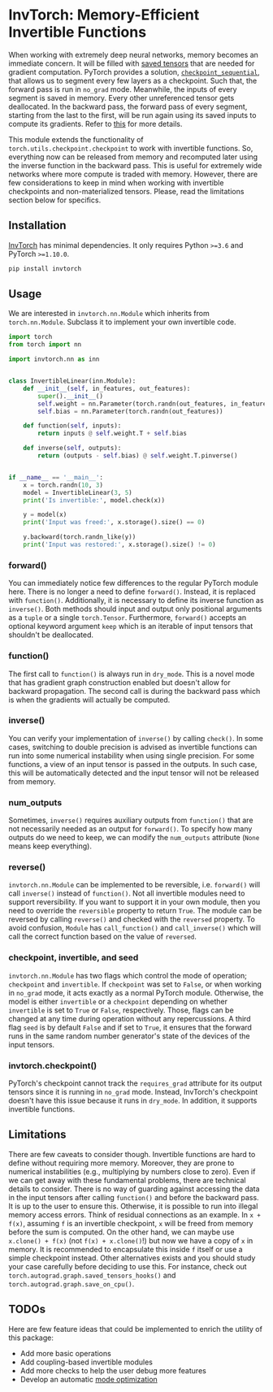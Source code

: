 # InvTorch: Memory-Efficient Invertible Functions

When working with extremely deep neural networks, memory becomes an immediate concern. It will be filled with [saved tensors](https://pytorch.org/docs/1.10.0/notes/autograd.html#:~:text=Saved%20tensors) that are needed for gradient computation. PyTorch provides a solution, [`checkpoint_sequential`](https://pytorch.org/docs/1.10.0/checkpoint.html#:~:text=torch.utils.checkpoint.checkpoint_sequential), that allows us to segment every few layers as a checkpoint. Such that, the forward pass is run in `no_grad` mode. Meanwhile, the inputs of every segment is saved in memory. Every other unreferenced tensor gets deallocated. In the backward pass, the forward pass of every segment, starting from the last to the first, will be run again using its saved inputs to compute its gradients. Refer to [this](https://pytorch.org/docs/1.10.0/checkpoint.html) for more details.

This module extends the functionality of `torch.utils.checkpoint.checkpoint` to work with invertible functions. So, everything now can be released from memory and recomputed later using the inverse function in the backward pass. This is useful for extremely wide networks where more compute is traded with memory. However, there are few considerations to keep in mind when working with invertible checkpoints and non-materialized tensors. Please, read the limitations section below for specifics.

## Installation

[InvTorch](https://github.com/xmodar/invtorch) has minimal dependencies. It only requires Python `>=3.6` and PyTorch `>=1.10.0`.

```bash
pip install invtorch
```

## Usage

We are interested in `invtorch.nn.Module` which inherits from `torch.nn.Module`. Subclass it to implement your own invertible code.

```python
import torch
from torch import nn

import invtorch.nn as inn


class InvertibleLinear(inn.Module):
    def __init__(self, in_features, out_features):
        super().__init__()
        self.weight = nn.Parameter(torch.randn(out_features, in_features))
        self.bias = nn.Parameter(torch.randn(out_features))

    def function(self, inputs):
        return inputs @ self.weight.T + self.bias

    def inverse(self, outputs):
        return (outputs - self.bias) @ self.weight.T.pinverse()


if __name__ == '__main__':
    x = torch.randn(10, 3)
    model = InvertibleLinear(3, 5)
    print('Is invertible:', model.check(x))

    y = model(x)
    print('Input was freed:', x.storage().size() == 0)

    y.backward(torch.randn_like(y))
    print('Input was restored:', x.storage().size() != 0)
```

### forward()

You can immediately notice few differences to the regular PyTorch module here. There is no longer a need to define `forward()`. Instead, it is replaced with `function()`. Additionally, it is necessary to define its inverse function as `inverse()`. Both methods should input and output only positional arguments as a `tuple` or a single `torch.Tensor`. Furthermore, `forward()` accepts an optional keyword argument `keep` which is an iterable of input tensors that shouldn't be deallocated.

### function()

The first call to `function()` is always run in `dry_mode`. This is a novel mode that has gradient graph construction enabled but doesn't allow for backward propagation. The second call is during the backward pass which is when the gradients will actually be computed.

### inverse()

You can verify your implementation of `inverse()` by calling `check()`. In some cases, switching to double precision is advised as invertible functions can run into some numerical instability when using single precision. For some functions, a view of an input tensor is passed in the outputs. In such case, this will be automatically detected and the input tensor will not be released from memory.

### num_outputs

Sometimes, `inverse()` requires auxiliary outputs from `function()` that are not necessarily needed as an output for `forward()`. To specify how many outputs do we need to keep, we can modify the `num_outputs` attribute (`None` means keep everything).

### reverse()

`invtorch.nn.Module` can be implemented to be reversible, i.e. `forward()` will call `inverse()` instead of `function()`. Not all invertible modules need to support reversibility. If you want to support it in your own module, then you need to override the `reversible` property to return `True`. The module can be reversed by calling `reverse()` and checked with the `reversed` property. To avoid confusion, `Module` has `call_function()` and `call_inverse()` which will call the correct function based on the value of `reversed`.

### checkpoint, invertible, and seed

`invtorch.nn.Module` has two flags which control the mode of operation; `checkpoint` and `invertible`. If `checkpoint` was set to `False`, or when working in `no_grad` mode, it acts exactly as a normal PyTorch module. Otherwise, the model is either `invertible` or a `checkpoint` depending on whether `invertible` is set to `True` or `False`, respectively. Those, flags can be changed at any time during operation without any repercussions. A third flag `seed` is by default `False` and if set to `True`, it ensures that the forward runs in the same random number generator's state of the devices of the input tensors.

### invtorch.checkpoint()

PyTorch's checkpoint cannot track the `requires_grad` attribute for its output tensors since it is running in `no_grad` mode. Instead, InvTorch's checkpoint doesn't have this issue because it runs in `dry_mode`. In addition, it supports invertible functions.

## Limitations

There are few caveats to consider though. Invertible functions are hard to define without requiring more memory. Moreover, they are prone to numerical instabilities (e.g., multiplying by numbers close to zero). Even if we can get away with these fundamental problems, there are technical details to consider. There is no way of guarding against accessing the data in the input tensors after calling `function()` and before the backward pass. It is up to the user to ensure this. Otherwise, it is possible to run into illegal memory access errors. Think of residual connections as an example. In `x + f(x)`, assuming `f` is an invertible checkpoint, `x` will be freed from memory before the sum is computed. On the other hand, we can maybe use `x.clone() + f(x)` (not `f(x) + x.clone()`!) but now we have a copy of `x` in memory. It is recommended to encapsulate this inside `f` itself or use a simple checkpoint instead. Other alternatives exists and you should study your case carefully before deciding to use this. For instance, check out `torch.autograd.graph.saved_tensors_hooks()` and `torch.autograd.graph.save_on_cpu()`.

## TODOs

Here are few feature ideas that could be implemented to enrich the utility of this package:

- Add more basic operations
- Add coupling-based invertible modules
- Add more checks to help the user debug more features
- Develop an automatic [mode optimization](https://arxiv.org/abs/1604.06174)
